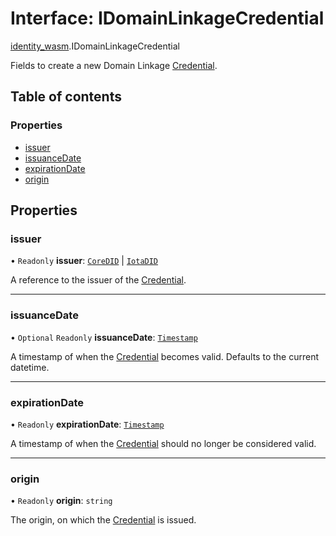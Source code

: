 # Interface: IDomainLinkageCredential

[identity\_wasm](../modules/identity_wasm.md).IDomainLinkageCredential

Fields to create a new Domain Linkage [Credential](../classes/identity_wasm.Credential.md).

## Table of contents

### Properties

- [issuer](identity_wasm.IDomainLinkageCredential.md#issuer)
- [issuanceDate](identity_wasm.IDomainLinkageCredential.md#issuancedate)
- [expirationDate](identity_wasm.IDomainLinkageCredential.md#expirationdate)
- [origin](identity_wasm.IDomainLinkageCredential.md#origin)

## Properties

### issuer

• `Readonly` **issuer**: [`CoreDID`](../classes/identity_wasm.CoreDID.md) \| [`IotaDID`](../classes/identity_wasm.IotaDID.md)

A reference to the issuer of the [Credential](../classes/identity_wasm.Credential.md).

___

### issuanceDate

• `Optional` `Readonly` **issuanceDate**: [`Timestamp`](../classes/identity_wasm.Timestamp.md)

A timestamp of when the [Credential](../classes/identity_wasm.Credential.md) becomes valid. Defaults to the current datetime.

___

### expirationDate

• `Readonly` **expirationDate**: [`Timestamp`](../classes/identity_wasm.Timestamp.md)

A timestamp of when the [Credential](../classes/identity_wasm.Credential.md) should no longer be considered valid.

___

### origin

• `Readonly` **origin**: `string`

The origin, on which the [Credential](../classes/identity_wasm.Credential.md) is issued.
